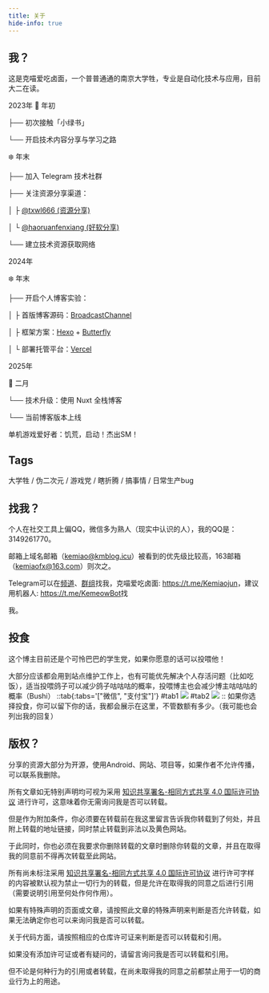 ```yaml
---
title: 关于
hide-info: true
---
```


## 我？

这是克喵爱吃卤面，一个普普通通的南京大学牲，专业是自动化技术与应用，目前大二在读。

2023年
🌱 年初

├── 初次接触「小绿书」

└── 开启技术内容分享与学习之路

❄️ 年末

├── 加入 Telegram 技术社群

├── 关注资源分享渠道：

│   ├️ [@txwl666 (资源分享)](https://t.me/txwl666)

│   └️ [@haoruanfenxiang (好软分享)](https://t.me/haoruanfenxiang)

└── 建立技术资源获取网络

2024年

❄️ 年末

├── 开启个人博客实验：

│   ├️ 首版博客源码：[BroadcastChannel](https://github.com/ccbikai/BroadcastChannel)

│   ├️ 框架方案：[Hexo](https://hexo.io/zh-cn/) + [Butterfly](https://butterfly.js.org/)

│   └️ 部署托管平台：[Vercel](https://vercel.com/)

2025年

🌸 二月

└── 技术升级：使用 Nuxt 全栈博客

└── 当前博客版本上线

单机游戏爱好者：饥荒，启动！杰出SM！

## Tags

大学牲 / 伪二次元 / 游戏党 / 瞎折腾 / 搞事情 / 日常生产bug

## 找我？

个人在社交工具上偏QQ，微信多为熟人（现实中认识的人），我的QQ是：3149261770。

邮箱上域名邮箱（<kemiao@kmblog.icu>）被看到的优先级比较高，163邮箱（<kemiaofx@163.com>）则次之。

Telegram可以在[频道](https://t.me/kemiaofx_me)、[群组](https://t.me/kemiao_me)找我，克喵爱吃卤面: <https://t.me/Kemiaojun>，建议用机器人: <https://t.me/KemeowBot>找

我。

## 投食

这个博主目前还是个可怜巴巴的学生党，如果你愿意的话可以投喂他！

大部分应该都会用到站点维护工作上，也有可能优先解决个人存活问题（比如吃饭），适当投喂鸽子可以减少鸽子咕咕咕的概率，投喂博主也会减少博主咕咕咕的概率（Bushi）
::tab{:tabs='["微信", "支付宝"]'}
#tab1
![](https://s2.loli.net/2025/04/13/HQ4lbFfJkpU2R9V.jpg)
#tab2
![](https://s2.loli.net/2025/04/13/HYrnNFOKDZPSv4p.jpg)
::
如果你选择投食，你可以留下你的话，我都会展示在这里，不管数额有多少。（我可能也会列出我的回复）

## 版权？

分享的资源大部分为开源，使用Android、网站、项目等，如果作者不允许传播，可以联系我删除。

所有文章如无特别声明均可视为采用 [知识共享署名-相同方式共享 4.0 国际许可协议](https://creativecommons.org/licenses/by-sa/4.0/) 进行许可，这意味着你无需询问我是否可以转载。

但是作为附加条件，你必须要在转载前在我这里留言告诉我你转载到了何处，并且附上转载的地址链接，同时禁止转载到非法以及黄色网站。

于此同时，你也必须在我要求你删除转载的文章时删除你转载的文章，并且在取得我的同意前不得再次转载至此网站。

所有尚未标注采用 [知识共享署名-相同方式共享 4.0 国际许可协议](https://creativecommons.org/licenses/by-sa/4.0/) 进行许可字样的内容被默认视为禁止一切行为的转载，但是允许在取得我的同意之后进行引用（需要说明引用至何处作何作用）。

如果有特殊声明的页面或文章，请按照此文章的特殊声明来判断是否允许转载，如果无法确定你也可以来询问我是否可以转载。

关于代码方面，请按照相应的仓库许可证来判断是否可以转载和引用。

如果没有添加许可证或者有疑问的，请留言询问我是否可以转载和引用。

但不论是何种行为的引用或者转载，在尚未取得我的同意之前都禁止用于一切的商业行为上的用途。
